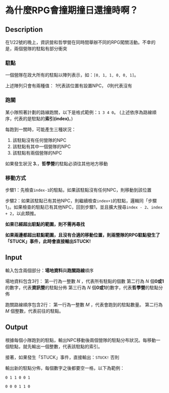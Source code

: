 # 為什麼RPG會撞期撞日還撞時啊？
## Description

在1/22號的晚上，資訊營和哲學營在同時間舉辦不同的RPG闖關活動。不幸的是，兩個營隊的駐點有部分衝突

### 駐點
一個營隊在政大所有的駐點以陣列表示，如：`[0, 1, 1, 0, 0, 1]`。

上述陣列只會有兩種值：
*1*代表該位置有設置NPC，
*0*則代表沒有

### 跑關
某小隊照著計劃的路線跑關，以下是格式範例：`1 3 4 0`。
(上述依序為路線順序，代表的是駐點的**索引(index)**。)

每跑到一關時，可能產生三種狀況：

1. 該駐點沒有任何營隊的NPC
2. 該駐點有其中一個營隊的NPC
3. 該駐點有兩個營隊的NPC

如果發生狀況 **3.**，**哲學營**的駐點必須往其他地方移動


### 移動方式

步驟1：先檢查`index-1`的駐點，如果該駐點沒有任何NPC，則移動到該位置

步驟2：如果該駐點已有其他NPC，則繼續檢查`index+1`的駐點，邏輯同「步驟1」。如果檢查的駐點已有其他NPC，回到步驟1，並且擴大搜尋`index - 2`、`index + 2`，以此類推。

**如果已經超出駐點的範圍，則不需再尋找**

**如果兩邊都超出駐點範圍，且沒有合適的移動位置，則兩營隊的RPG駐點發生了「STUCK」事件，此時會直接輸出STUCK!**

## Input

輸入包含兩個部分：**場地資料**與**跑關路線**順序

場地資料包含3行：
第一行為一整數 $N$ ，代表所有駐點的個數
第二行為 $N$ 個**0或1**的數字，代表**資訊營**的駐點分佈
第三行為 $N$ 個**0或1**的數字，代表**哲學營**的駐點分佈

跑關路線順序包含2行：
第一行為一整數 $M$ ，代表會跑到的駐點數量。
第二行為 $M$ 個整數，代表前往的駐點。

## Output

根據每個小隊跑到的駐點，輸出NPC移動後兩個營隊的駐點分布狀況。每移動一個駐點，就先輸出一個整數，代表該駐點的索引。


接著，如果發生「STUCK」事件，直接輸出：`STUCK!`
否則

輸出新的駐點分佈，每個數字之後都要空一格，以下為範例：
```
0 1 1 0 0 1

0 0 0 1 1 0 
```
